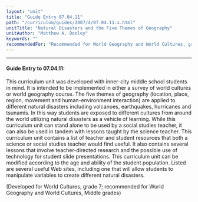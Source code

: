 ```yaml
---
layout: "unit"
title: "Guide Entry 07.04.11"
path: "/curriculum/guides/2007/4/07.04.11.x.html"
unitTitle: "Natural Disasters and the Five Themes of Geography"
unitAuthor: "Matthew A. Dooley"
keywords: ""
recommendedFor: "Recommended for World Geography and World Cultures, grades 6-8."
---
```

<body>
<hr/>
<h4>
Guide Entry to 07.04.11:
</h4>
<p>
This curriculum unit was developed with inner-city middle school students in mind. It is intended to be implemented in either a survey of world cultures or world geography course. The five themes of geography (location, place, region, movement and human-environment interaction) are applied to different natural disasters including volcanoes, earthquakes, hurricanes and tsunamis. In this way students are exposed to different cultures from around the world utilizing natural disasters as a vehicle of learning. While this curriculum unit can stand alone to be used by a social studies teacher, it can also be used in tandem with lessons taught by the science teacher. This curriculum unit contains a list of teacher and student resources that both a science or social studies teacher would find useful. It also contains several lessons that involve teacher-directed research and the possible use of technology for student slide presentations. This curriculum unit can be modified according to the age and ability of the student population. Listed are several useful Web sites, including one that will allow students to manipulate variables to create different natural disasters.
</p>
<p>
(Developed for World Cultures, grade 7; recommended for World Geography and World Cultures, Middle grades)
</p>
</body>
